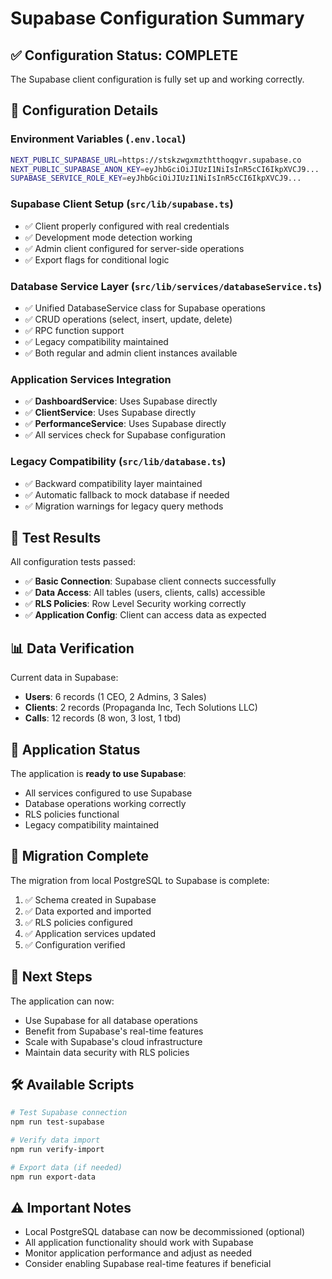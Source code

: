 # Supabase Configuration Summary

## ✅ Configuration Status: COMPLETE

The Supabase client configuration is fully set up and working correctly.

## 🔧 Configuration Details

### Environment Variables (`.env.local`)
```bash
NEXT_PUBLIC_SUPABASE_URL=https://stskzwgxmzthtthoqgvr.supabase.co
NEXT_PUBLIC_SUPABASE_ANON_KEY=eyJhbGciOiJIUzI1NiIsInR5cCI6IkpXVCJ9...
SUPABASE_SERVICE_ROLE_KEY=eyJhbGciOiJIUzI1NiIsInR5cCI6IkpXVCJ9...
```

### Supabase Client Setup (`src/lib/supabase.ts`)
- ✅ Client properly configured with real credentials
- ✅ Development mode detection working
- ✅ Admin client configured for server-side operations
- ✅ Export flags for conditional logic

### Database Service Layer (`src/lib/services/databaseService.ts`)
- ✅ Unified DatabaseService class for Supabase operations
- ✅ CRUD operations (select, insert, update, delete)
- ✅ RPC function support
- ✅ Legacy compatibility maintained
- ✅ Both regular and admin client instances available

### Application Services Integration
- ✅ **DashboardService**: Uses Supabase directly
- ✅ **ClientService**: Uses Supabase directly  
- ✅ **PerformanceService**: Uses Supabase directly
- ✅ All services check for Supabase configuration

### Legacy Compatibility (`src/lib/database.ts`)
- ✅ Backward compatibility layer maintained
- ✅ Automatic fallback to mock database if needed
- ✅ Migration warnings for legacy query methods

## 🧪 Test Results

All configuration tests passed:
- ✅ **Basic Connection**: Supabase client connects successfully
- ✅ **Data Access**: All tables (users, clients, calls) accessible
- ✅ **RLS Policies**: Row Level Security working correctly
- ✅ **Application Config**: Client can access data as expected

## 📊 Data Verification

Current data in Supabase:
- **Users**: 6 records (1 CEO, 2 Admins, 3 Sales)
- **Clients**: 2 records (Propaganda Inc, Tech Solutions LLC)
- **Calls**: 12 records (8 won, 3 lost, 1 tbd)

## 🚀 Application Status

The application is **ready to use Supabase**:
- All services configured to use Supabase
- Database operations working correctly
- RLS policies functional
- Legacy compatibility maintained

## 🔄 Migration Complete

The migration from local PostgreSQL to Supabase is complete:
1. ✅ Schema created in Supabase
2. ✅ Data exported and imported
3. ✅ RLS policies configured
4. ✅ Application services updated
5. ✅ Configuration verified

## 📝 Next Steps

The application can now:
- Use Supabase for all database operations
- Benefit from Supabase's real-time features
- Scale with Supabase's cloud infrastructure
- Maintain data security with RLS policies

## 🛠️ Available Scripts

```bash
# Test Supabase connection
npm run test-supabase

# Verify data import
npm run verify-import

# Export data (if needed)
npm run export-data
```

## ⚠️ Important Notes

- Local PostgreSQL database can now be decommissioned (optional)
- All application functionality should work with Supabase
- Monitor application performance and adjust as needed
- Consider enabling Supabase real-time features if beneficial
